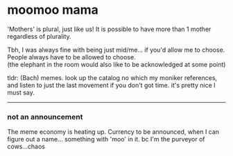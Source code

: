 # moomoo mama

'Mothers' is plural, just like us! It is possible to have more than 1 mother regardless of plurality.

Tbh, I was always fine with being just mid/me… if you'd allow me to choose. People always have to be allowed to choose.  
(the elephant in the room would also like to be acknowledged at some point)

tldr: (Bach) memes. look up the catalog no which my moniker references, and listen to just the last movement if you don't got
time. it's pretty nice I must say.

---

### not an announcement

The meme economy is heating up. Currency to be announced, when I can figure out a name... something with 'moo' in it. bc I'm the purveyor of cows...chaos
